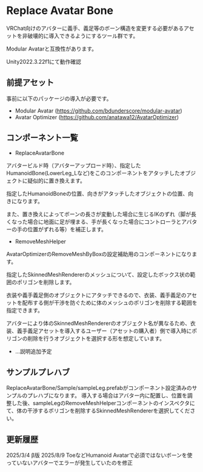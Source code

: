 Replace Avatar Bone
====

VRChat向けのアバターに義手、義足等のボーン構造を変更する必要があるアセットを非破壊的に導入できるようにするツール群です。

Modular Avatarと互換性があります。

Unity2022.3.22f1にて動作確認

## 前提アセット

事前に以下のパッケージの導入が必要です。

* Modular Avatar (https://github.com/bdunderscore/modular-avatar)
* Avatar Optimizer (https://github.com/anatawa12/AvatarOptimizer)

## コンポーネント一覧

* ReplaceAvatarBone

アバタービルド時（アバターアップロード時）、指定したHumanoidBone(LowerLeg_Lなど)をこのコンポーネントをアタッチしたオブジェクトに疑似的に置き換えます。

指定したHumanoidBoneの位置、向きがアタッチしたオブジェクトの位置、向きになります。

また、置き換えによってボーンの長さが変動した場合に生じるIKのずれ（脚が長くなった場合に地面に足が埋まる、手が長くなった場合にコントローラとアバターの手の位置がずれる等）を補正します。

* RemoveMeshHelper

AvatarOptimizerのRemoveMeshByBoxの設定補助用のコンポーネントになります。

指定したSkinnedMeshRendererのメッシュについて、設定したボックス状の範囲のポリゴンを削除します。

衣装や義手義足側のオブジェクトにアタッチできるので、衣装、義手義足のアセットを配布する側が干渉を防ぐために体のメッシュのポリゴンを削除する範囲を指定できます。

アバターにより体のSkinnedMeshRendererのオブジェクト名が異なるため、衣装、義手義足アセットを導入するユーザー（アセットの購入者）側で導入時にポリゴンの削除を行うオブジェクトを選択する形を想定しています。

* …説明追加予定

## サンプルプレハブ

ReplaceAvatarBone/Sample/sampleLeg.prefabがコンポーネント設定済みのサンプルのプレハブになります。
導入する場合はアバター内に配置し、位置を調整した後、sampleLegのRemoveMeshHelperコンポーネントのインスペクタにて、体の干渉するポリゴンを削除するSkinnedMeshRendererを選択してください。

## 更新履歴
2025/3/4 β版 
2025/8/9 ToeなどHumanoid Avatarで必須ではないボーンを使っていないアバターでエラーが発生していたのを修正
